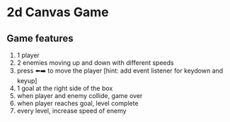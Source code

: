 # 2d Canvas Game

## Game features 

1. 1 player 
2. 2 enemies moving up and down with different speeds
3. press ⬅️➡️ to move the player [hint: add event listener for keydown and keyup]
4. 1 goal at the right side of the box
5. when player and enemy collide, game over
6. when player reaches goal, level complete
7. every level, increase speed of enemy